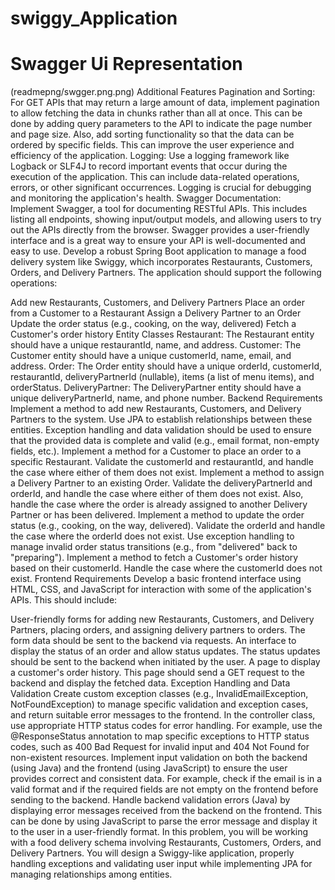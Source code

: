 # swiggy_Application
# Swagger Ui Representation 
(readmepng/swgger.png.png)
Additional Features
Pagination and Sorting: For GET APIs that may return a large amount of data, implement pagination to allow fetching the data in chunks rather than all at once. This can be done by adding query parameters to the API to indicate the page number and page size. Also, add sorting functionality so that the data can be ordered by specific fields. This can improve the user experience and efficiency of the application.
Logging: Use a logging framework like Logback or SLF4J to record important events that occur during the execution of the application. This can include data-related operations, errors, or other significant occurrences. Logging is crucial for debugging and monitoring the application's health.
Swagger Documentation: Implement Swagger, a tool for documenting RESTful APIs. This includes listing all endpoints, showing input/output models, and allowing users to try out the APIs directly from the browser. Swagger provides a user-friendly interface and is a great way to ensure your API is well-documented and easy to use.
Develop a robust Spring Boot application to manage a food delivery system like Swiggy, which incorporates Restaurants, Customers, Orders, and Delivery Partners. The application should support the following operations:

Add new Restaurants, Customers, and Delivery Partners
Place an order from a Customer to a Restaurant
Assign a Delivery Partner to an Order
Update the order status (e.g., cooking, on the way, delivered)
Fetch a Customer's order history
Entity Classes
Restaurant: The Restaurant entity should have a unique restaurantId, name, and address.
Customer: The Customer entity should have a unique customerId, name, email, and address.
Order: The Order entity should have a unique orderId, customerId, restaurantId, deliveryPartnerId (nullable), items (a list of menu items), and orderStatus.
DeliveryPartner: The DeliveryPartner entity should have a unique deliveryPartnerId, name, and phone number.
Backend Requirements
Implement a method to add new Restaurants, Customers, and Delivery Partners to the system. Use JPA to establish relationships between these entities. Exception handling and data validation should be used to ensure that the provided data is complete and valid (e.g., email format, non-empty fields, etc.).
Implement a method for a Customer to place an order to a specific Restaurant. Validate the customerId and restaurantId, and handle the case where either of them does not exist.
Implement a method to assign a Delivery Partner to an existing Order. Validate the deliveryPartnerId and orderId, and handle the case where either of them does not exist. Also, handle the case where the order is already assigned to another Delivery Partner or has been delivered.
Implement a method to update the order status (e.g., cooking, on the way, delivered). Validate the orderId and handle the case where the orderId does not exist. Use exception handling to manage invalid order status transitions (e.g., from "delivered" back to "preparing").
Implement a method to fetch a Customer's order history based on their customerId. Handle the case where the customerId does not exist.
Frontend Requirements
Develop a basic frontend interface using HTML, CSS, and JavaScript for interaction with some of the application's APIs. This should include:

User-friendly forms for adding new Restaurants, Customers, and Delivery Partners, placing orders, and assigning delivery partners to orders. The form data should be sent to the backend via requests.
An interface to display the status of an order and allow status updates. The status updates should be sent to the backend when initiated by the user.
A page to display a customer's order history. This page should send a GET request to the backend and display the fetched data.
Exception Handling and Data Validation
Create custom exception classes (e.g., InvalidEmailException, NotFoundException) to manage specific validation and exception cases, and return suitable error messages to the frontend.
In the controller class, use appropriate HTTP status codes for error handling. For example, use the @ResponseStatus annotation to map specific exceptions to HTTP status codes, such as 400 Bad Request for invalid input and 404 Not Found for non-existent resources.
Implement input validation on both the backend (using Java) and the frontend (using JavaScript) to ensure the user provides correct and consistent data. For example, check if the email is in a valid format and if the required fields are not empty on the frontend before sending to the backend.
Handle backend validation errors (Java) by displaying error messages received from the backend on the frontend. This can be done by using JavaScript to parse the error message and display it to the user in a user-friendly format.
In this problem, you will be working with a food delivery schema involving Restaurants, Customers, Orders, and Delivery Partners. You will design a Swiggy-like application, properly handling exceptions and validating user input while implementing JPA for managing relationships among entities.
